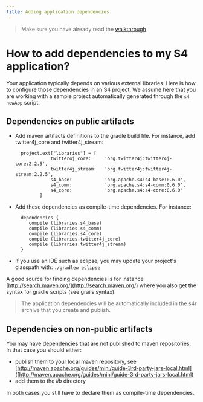 ```yaml
---
title: Adding application dependencies
---
```


> Make sure you have already read the [walkthrough](../walkthrough)

# How to add dependencies to my S4 application?

Your application typically depends on various external libraries. Here is how to configure those dependencies in an S4 project. We assume here that you are working with a sample project automatically generated through the `s4 newApp` script.

## Dependencies on public artifacts

* Add maven artifacts definitions to the gradle build file. For instance, add twitter4j_core and twitter4j_stream:


		project.ext["libraries"] = [
		           twitter4j_core:     'org.twitter4j:twitter4j-core:2.2.5',
		           twitter4j_stream:   'org.twitter4j:twitter4j-stream:2.2.5',
		           s4_base:            'org.apache.s4:s4-base:0.6.0',
		           s4_comm:            'org.apache.s4:s4-comm:0.6.0',
		           s4_core:            'org.apache.s4:s4-core:0.6.0'
		       ]

* Add these dependencies as compile-time dependencies. For instance:

		dependencies {
		   compile (libraries.s4_base)
		   compile (libraries.s4_comm)
		   compile (libraries.s4_core)
		   compile (libraries.twitter4j_core)
		   compile (libraries.twitter4j_stream)
		}

* If you use an IDE such as eclipse, you may update your project's classpath with: `./gradlew eclipse`

A good source for finding dependencies is for instance [http://search.maven.org/](http://search.maven.org/) where you also get the syntax for gradle scripts (see grails syntax).


>The application dependencies will be automatically included in the s4r archive that you create and publish.


## Dependencies on non-public artifacts

You may have dependencies that are not published to maven repositories. In that case you should either:

* publish them to your local maven repository, see [http://maven.apache.org/guides/mini/guide-3rd-party-jars-local.html]([http://maven.apache.org/guides/mini/guide-3rd-party-jars-local.html)
* add them to the _lib_ directory

In both cases you still have to declare them as compile-time dependencies.